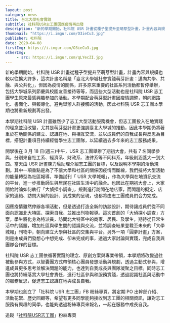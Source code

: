 ```yaml
---
layout: post
category: news
title: 台北大學社會實踐
subtitle: 社科院USR志工團因應疫情再出發
description: "新的學期開始，社科院 USR 計畫從種子型提升至萌芽型計畫，計畫內容與規模也較以往擴大許多，這次計畫名稱是「臺北大學城社會實踐萌芽計畫：邁向共學、共融、與公共化」，但因為疫情的關係，許多原來重要的社區系列活動都暫停舉辦，包括大學城系列節慶與校園友善接待等等，而這些大型活動也是社科院 USR 志工團學生原來最感興趣參加的活動。本學期配合萌芽型計畫因疫情調整，朝向網路化、書面化、與報導化，避免舉辦人群接觸的活動，因此社科院 USR 志工團本學期也將重新規劃再出發。"
thumbnail: "https://i.imgur.com/O3ieCu3.jpg"
publisher: 社科院
date: 2020-04-08
firstImg: https://i.imgur.com/O3ieCu3.jpg
otherImg:
     - src: https://i.imgur.com/qLYecZI.jpg
---
```

新的學期開始，社科院 USR 計畫從種子型提升至萌芽型計畫，計畫內容與規模也較以往擴大許多，這次計畫名稱是「臺北大學城社會實踐萌芽計畫：邁向共學、共融、與公共化」，但因為疫情的關係，許多原來重要的社區系列活動都暫停舉辦，包括大學城系列節慶與校園友善接待等等，而這些大型活動也是社科院 USR 志工團學生原來最感興趣參加的活動。本學期配合萌芽型計畫因疫情調整，朝向網路化、書面化、與報導化，避免舉辦人群接觸的活動，因此社科院 USR 志工團本學期也將重新規劃再出發。

本學期社科院 USR 計畫雖然少了志工大型活動服務機會，但志工團投入在地實踐的理念並沒改變，尤其是萌芽型計畫更強調臺北大學城的推動，因此本學期仍將著重於在地關係的建立、認識在地、與相互交流，並以成員們的自我成長與反思為目標，搭配計畫項目持續經營學生志工團隊，以延續過去多年來的志工服務成果。

開學後在 3 月 18 日(週三)中午，USR 志工團舉辦了期初大會，共有 7 名同學參與，分別來自社工系、經濟系、財政系、法律系等不同科系，年級則涵蓋大一到大四。當天由 USR 計畫陳力瑜助理介紹志工團的目標，以及說明本學期的活動規劃。其中一項重點是為了不讓大學和社區的關係因疫情而斷線，我們擬將大型活動的能量轉型為社區報導，準備試刊「 USR 大學城報」，作為大學與在地資訊交流的平台，進一步推動師生與居民在社區生活中的融合。也因此在期初大會上，大家開始討論如何執行「大偵探小調查」，規劃進行訪問在地店家，而問題的擬定、店家的連絡、訪問大綱的設計、到成果的呈現，也都將由志工團成員們合力完成。

因應疫情雖然停辦各項活動，但是透過打造全新的訪談設計，期待讓成員們從不同面向認識北大特區、探索自我、並推出刊物報導。這次首創的「大偵探小調查」方案，學生將化身為特派員，訪問北大特區中的商家、居民、及學生，期待從日常生活中的議題，增加社區與學生間的認識與交流，並將調查結果登載至未來的「大學城報」刊物中，朝向建立大學與社區的交集與平台。另外一項「圓夢計畫」方案，則是由成員們發想心中想完成、卻未完成的事，透過大家討論與實踐，完成自我與團隊合作的目標。

社科院 USR 志工團依循著實踐的理念、原創方案與專業帶領，本學期將改變過往被動參與方式，以智囊團方式帶領核心團員發想活動與規劃，透過主動式參與，增進成員更多思考並解決問題的能力，也達到自我成長與團隊凝聚之目標。同時志工團也將持續落實大學社會責任，進行社區參與和服務實踐，透過認識社區與活動中的服務反思，促進志工認識在地與成長自我。

本學期也創立了「社科院 USR 志工團」FB 粉絲專頁，將定期 PO 出幹部介紹、活動花絮、歷史回顧等，希望有更多同學能夠接收到志工團的相關資訊，讓對志工服務有興趣的同學，也能夠透過粉絲專頁來報名，一起在服務中成長自我。

追蹤「<a href="https://www.facebook.com/%E5%8C%97%E5%A4%A7%E7%A4%BE%E7%A7%91%E9%99%A2USR%E5%BF%97%E5%B7%A5%E5%9C%98-108917367201260/">社科院USR志工團</a>」粉絲專頁
